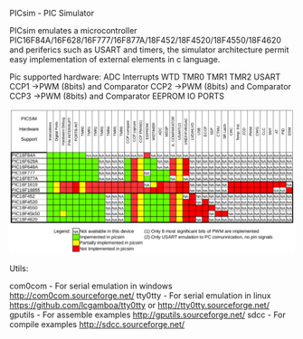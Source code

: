 
PICsim - PIC Simulator

PICsim emulates a microcontroller PIC16F84A/16F628/16F777/16F877A/18F452/18F4520/18F4550/18F4620 and periferics such as USART and timers, the simulator architecture permit easy implementation of external elements in c language.




Pic supported hardware:
        ADC
	Interrupts
	WTD
	TMR0
	TMR1
	TMR2
	USART
	CCP1 ->PWM (8bits) and Comparator
	CCP2 ->PWM (8bits) and Comparator
	CCP3 ->PWM (8bits) and Comparator
	EEPROM
	IO PORTS

![PICsim Hardware Support](doc/support.png?raw=true "PICsim Hardware support")

Utils:

com0com		- For serial emulation in windows  http://com0com.sourceforge.net/ 
tty0tty 	- For serial emulation in linux    https://github.com/lcgamboa/tty0tty or http://tty0tty.sourceforge.net/
gputils		- For assemble examples            http://gputils.sourceforge.net/
sdcc		- For compile examples             http://sdcc.sourceforge.net/

